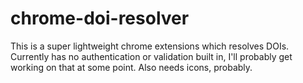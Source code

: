 # chrome-doi-resolver

This is a super lightweight chrome extensions which resolves DOIs. Currently has no authentication or validation built in, I'll probably get working on that at some point. Also needs icons, probably.
